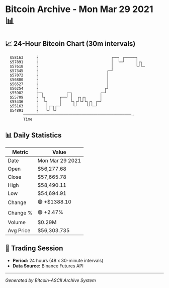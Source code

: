 # Bitcoin Archive - Mon Mar 29 2021 📊

## 📈 24-Hour Bitcoin Chart (30m intervals)

```
  $58163      ┤                                ┌──┐ ┌─────┐    
  $57891      ┤                                │  └─┘     │┌┐  
  $57618      ┤                                │          └┘└─ 
  $57345      ┤                              ┌─┘               
  $57072      ┤                              │                 
  $56800      ┤                              │                 
  $56527      ┤                              │                 
  $56254      ┤                             ┌┘                 
  $55982      ┼─┐          ┌─┐            ┌─┘                  
  $55709      ┤ └┐      ┌──┘ │  ┌┐┌┐      │                    
  $55436      ┤  └┐     │    └┐┌┘└┘└┐┌┐ ┌─┘                    
  $55163      ┤   │┌─┐┌─┘     └┘    └┘└─┘                      
  $54891      ┤   └┘ └┘                                        
        ────────────────────────────────────────────────→
        Time
```

## 📊 Daily Statistics

| Metric | Value |
|--------|-------|
| Date | Mon Mar 29 2021 |
| Open | $56,277.68 |
| Close | $57,665.78 |
| High | $58,490.11 |
| Low | $54,694.91 |
| Change | 🟢 +$1388.10 |
| Change % | 🟢 +2.47% |
| Volume | $0.29M |
| Avg Price | $56,303.735 |

## 📅 Trading Session

- **Period:** 24 hours (48 x 30-minute intervals)
- **Data Source:** Binance Futures API

---
*Generated by Bitcoin-ASCII Archive System*
